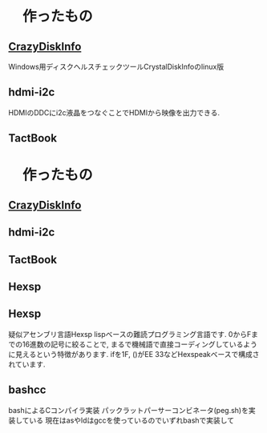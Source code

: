 # 　作ったもの

## [CrazyDiskInfo](https://github.com/otakuto/crazydiskinfo)
Windows用ディスクヘルスチェックツールCrystalDiskInfoのlinux版

## hdmi-i2c
HDMIのDDCにi2c液晶をつなぐことでHDMIから映像を出力できる.

## TactBook
# 　作ったもの

## [CrazyDiskInfo](https://github.com/otakuto/crazydiskinfo)

## hdmi-i2c

## TactBook

## Hexsp


## Hexsp
疑似アセンブリ言語Hexsp
lispベースの難読プログラミング言語です.
0からFまでの16進数の記号に絞ることで, まるで機械語で直接コーディングしているように見えるという特徴があります.
ifを1F, ()がEE 33などHexspeakベースで構成されています.

## bashcc
bashによるCコンパイラ実装
パックラットパーサーコンビネータ(peg.sh)を実装している
現在はasやldはgccを使っているのでいずれbashで実装して
